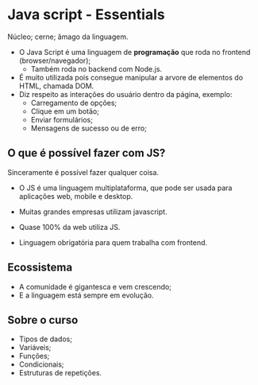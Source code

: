 # Java script - Essentials
Núcleo; cerne; âmago da linguagem.

* O Java Script é uma linguagem de **programação** que roda no frontend (browser/navegador);
    * Também roda no backend com Node.js.
* É muito utilizada pois consegue manipular a arvore de elementos do HTML, chamada DOM.
* Diz respeito as interações do usuário dentro da página, exemplo:
    * Carregamento de opções;
    * Clique em um botão;
    * Enviar formulários;
    * Mensagens de sucesso ou de erro;

## O que é possível fazer com JS?

Sinceramente é possível fazer qualquer coisa.
* O JS é uma linguagem multiplataforma, que pode ser usada para aplicações web, mobile e desktop.
* Muitas grandes empresas utilizam javascript.

* Quase 100% da web utiliza JS.
* Linguagem obrigatória para quem trabalha com frontend.

## Ecossistema

* A comunidade é gigantesca e vem crescendo;
* E a linguagem está sempre em evolução.

## Sobre o curso

- Tipos de dados;
- Variáveis;
- Funções;
- Condicionais;
- Estruturas de repetições.